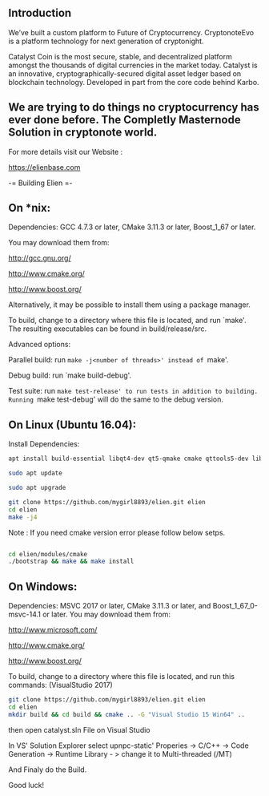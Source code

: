 <h2>Introduction</h2>
We’ve built a custom platform to Future of Cryptocurrency. CryptonoteEvo is a platform technology for next generation of cryptonight.

Catalyst Coin is the most secure, stable, and decentralized platform amongst the thousands of digital currencies in the market today.
Catalyst is an innovative, cryptographically-secured digital asset ledger based on blockchain technology. Developed in part from the core code behind Karbo.

<h2>We are trying to do things no cryptocurrency has ever done before. The Completly Masternode Solution in cryptonote world.</h2>

For more details visit our Website :

https://elienbase.com

-= Building Elien =-

<h2>On *nix:</h2>

Dependencies: GCC 4.7.3 or later, CMake 3.11.3 or later, Boost_1_67 or later.

You may download them from:

http://gcc.gnu.org/

http://www.cmake.org/

http://www.boost.org/

Alternatively, it may be possible to install them using a package manager.

To build, change to a directory where this file is located, and run `make'. The resulting executables can be found in build/release/src.

Advanced options:

Parallel build: run `make -j<number of threads>' instead of `make'.

Debug build: run `make build-debug'.

Test suite: run `make test-release' to run tests in addition to building. Running `make test-debug' will do the same to the debug version.

<h2>On Linux (Ubuntu 16.04):</h2>
Install Dependencies:

```bash
apt install build-essential libqt4-dev qt5-qmake cmake qttools5-dev libqt5webkit5-dev qttools5-dev-tools qt5-default python-sphinx texlive-latex-base inotify-tools openssl libssl-dev libdb++-dev libminiupnpc-dev git sqlite3 libsqlite3-dev g++ libpng-dev gedit python gcc make libbz2-dev libdb-dev libssl-dev  libreadline-dev autoconf libtool libleveldb-dev libblkid-dev e2fslibs-dev libboost-all-dev libaudit-dev automake nano qtbase5-dev qt4-dev-tools libncurses5-dev fakeroot wget bzip2 bison flex dctrl-tools libelf-dev libuv1-dev libmicrohttpd-dev pkg-config libevent-dev libunbound-dev libminiupnpc-dev libunwind8-dev libldns-dev libexpat1-dev libgtest-dev doxygen graphviz screen curl git python

sudo apt update

sudo apt upgrade

git clone https://github.com/mygirl8893/elien.git elien
cd elien
make -j4
```
Note : If you need cmake version error please follow below setps.

```bash

cd elien/modules/cmake
./bootstrap && make && make install
```

<h2>On Windows:</h2>

Dependencies: MSVC 2017 or later, CMake 3.11.3 or later, and Boost_1_67_0-msvc-14.1 or later. You may download them from:

http://www.microsoft.com/

http://www.cmake.org/

http://www.boost.org/

To build, change to a directory where this file is located, and run this commands: (VisualStudio 2017)

```bash
git clone https://github.com/mygirl8893/elien.git elien
cd elien
mkdir build && cd build && cmake .. -G "Visual Studio 15 Win64" ..
```
then open catalyst.sln File on Visual Studio

In VS' Solution Explorer select upnpc-static' Properies -> C/C++ -> Code Generation -> Runtime Library - > change it to Multi-threaded (/MT)

And Finaly do the Build.

Good luck!

